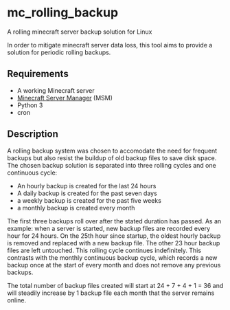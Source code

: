 # mc_rolling_backup
A rolling minecraft server backup solution for Linux

In order to mitigate minecraft server data loss, this tool aims to provide a solution for periodic rolling backups.

## Requirements

* A working Minecraft server
* [Minecraft Server Manager](https://github.com/msmhq/msm) (MSM)
* Python 3
* cron

## Description
A rolling backup system was chosen to accomodate the need for frequent backups but also resist the buildup of old backup files to save disk space. The chosen backup solution is separated into three rolling cycles and one continuous cycle:

* An hourly backup is created for the last 24 hours
* A daily backup is created for the past seven days
* a weekly backup is created for the past five weeks
* a monthly backup is created every month

The first three backups roll over after the stated duration has passed. As an example: when a server is started, new backup files are recorded every hour for 24 hours. On the 25th hour since startup, the oldest hourly backup is removed and replaced with a new backup file. The other 23 hour backup files are left untouched. This rolling cycle continues indefinitely. This contrasts with the monthly continuous backup cycle, which records a new backup once at the start of every month and does not remove any previous backups.

The total number of backup files created will start at 24 + 7 + 4 + 1 = 36 and will steadily increase by 1 backup file each month that the server remains online.
